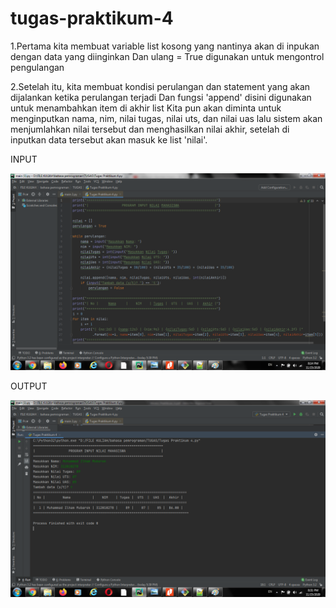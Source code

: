# tugas-praktikum-4

1.Pertama kita membuat variable list kosong yang nantinya akan di inpukan dengan data yang diinginkan
  Dan ulang = True digunakan untuk mengontrol pengulangan 
  
  
2.Setelah itu, kita membuat kondisi perulangan dan statement yang akan dijalankan ketika perulangan terjadi
  Dan fungsi 'append' disini digunakan untuk menambahkan item di akhir list
  Kita pun akan diminta untuk menginputkan nama, nim, nilai tugas, nilai uts, dan nilai uas 
  lalu sistem akan menjumlahkan nilai tersebut dan menghasilkan nilai akhir, setelah di inputkan data tersebut akan masuk ke list 'nilai'.


INPUT

![screen 1](/gambar/screen1.png)



OUTPUT

![screen 2](/gambar/screen2.png)
